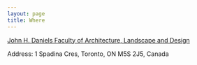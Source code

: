 ```yaml
---
layout: page
title: Where
---
```



[John H. Daniels Faculty of Architecture, Landscape and Design](https://www.daniels.utoronto.ca/about/one-spadina)


Address: 1 Spadina Cres, Toronto, ON M5S 2J5, Canada
